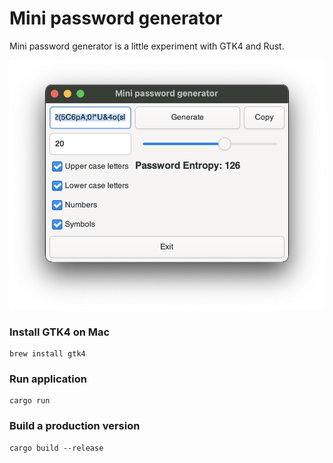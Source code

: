 # Mini password generator
Mini password generator is a little experiment with GTK4 and Rust.

![alt screenshot](screenshot1.png)

### Install GTK4 on Mac
```
brew install gtk4
```

### Run application
```
cargo run
```

### Build a production version
```
cargo build --release
```